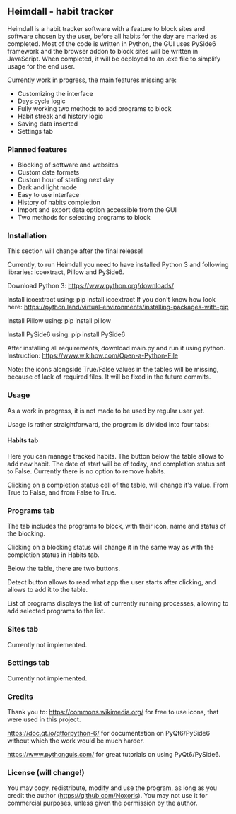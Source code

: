 ## Heimdall - habit tracker

Heimdall is a habit tracker software with a feature to block sites and software chosen by the user, before all habits for the day are marked as completed. Most of the code is written in Python, the GUI uses PySide6 framework and the browser addon to block sites will be written in JavaScript. When completed, it will be deployed to an .exe file to simplify usage for the end user.

Currently work in progress, the main features missing are: 
- Customizing the interface
- Days cycle logic
- Fully working two methods to add programs to block
- Habit streak and history logic
- Saving data inserted
- Settings tab

### Planned features

- Blocking of software and websites
- Custom date formats
- Custom hour of starting next day
- Dark and light mode
- Easy to use interface
- History of habits completion
- Import and export data option accessible from the GUI
- Two methods for selecting programs to block

### Installation

This section will change after the final release!

Currently, to run Heimdall you need to have installed Python 3 and following libraries: icoextract, Pillow and PySide6.

Download Python 3: https://www.python.org/downloads/

Install icoextract using: pip install icoextract
If you don't know how look here: https://python.land/virtual-environments/installing-packages-with-pip

Install Pillow using: pip install pillow

Install PySide6 using: pip install PySide6

After installing all requirements, download main.py and run it using python. 
Instruction: https://www.wikihow.com/Open-a-Python-File

Note: the icons alongside True/False values in the tables will be missing, because of lack of required files. It will be fixed in the future commits.

### Usage

As a work in progress, it is not made to be used by regular user yet.

Usage is rather straightforward, the program is divided into four tabs:

#### Habits tab

Here you can manage tracked habits. The button below the table allows to add new habit. The date of start will be of today, and completion status set to False. Currently there is no option to remove habits. 

Clicking on a completion status cell of the table, will change it's value. From True to False, and from False to True.

### Programs tab

The tab includes the programs to block, with their icon, name and status of the blocking.

Clicking on a blocking status will change it in the same way as with the completion status in Habits tab.

Below the table, there are two buttons. 

Detect button allows to read what app the user starts after clicking, and allows to add it to the table.

List of programs displays the list of currently running processes, allowing to add selected programs to the list.

### Sites tab

Currently not implemented.

### Settings tab

Currently not implemented.
### Credits

Thank you to:
https://commons.wikimedia.org/ for free to use icons, that were used in this project. 

https://doc.qt.io/qtforpython-6/ for documentation on PyQt6/PySide6 without which the work would be much harder.

https://www.pythonguis.com/ for great tutorials on using PyQt6/PySide6.

### License (will change!)

You may copy, redistribute, modify and use the program, as long as you credit the author (https://github.com/Noxoris). You may not use it for commercial purposes, unless given the permission by the author.
